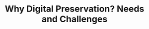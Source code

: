 ---
abstract: null
creators:
- Neuroth, Heike
date: null
document_url: https://services.phaidra.univie.ac.at/api/object/o:294992/download
grand_parent: iPRES
institutions: []
keywords:
- beijing
landing_page_url: https://phaidra.univie.ac.at/o:294992
language: eng
layout: publication
license: CC BY-SA 3.0 AT
notes_url: null
parent: iPRES 2004
publication_type: presentation
size: 597026
slides_url: null
source_name: iPRES
stream_url: null
title: Why Digital Preservation? Needs and Challenges
year: 2004
---